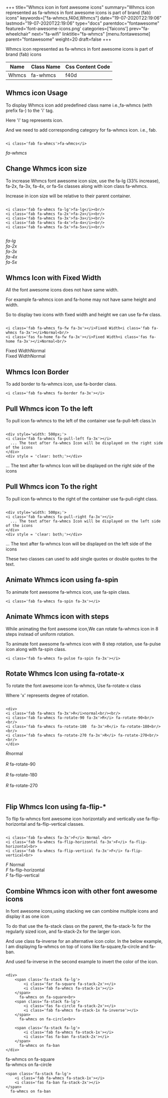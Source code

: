 +++
title="Whmcs icon in font awesome icons"
summary="Whmcs icon represented as fa-whmcs in font awesome icons is part of brand (fab) icons"
keywords=["fa-whmcs,f40d,Whmcs"]
date="19-07-2020T22:19:06"
lastmod="19-07-2020T22:19:06"
type="docs"
parentdoc="fontawesome"
featured='font-awesome-icons.png'
categories=['faicons']
prev="fa-wheelchair"
next="fa-wifi"
linktitle="fa-whmcs"
[menu.fontawesome]
parent="fontawesome"
weight=20
draft=false
+++


Whmcs icon represented as fa-whmcs in font awesome icons is part of brand (fab) icons

<div class='table-responsive'><table class='table'><thead><tr><th>Name</th><th>Class Name</th><th>Css Content Code</th></tr></thead><tbody><tr><td>Whmcs</td><td>fa-whmcs</td><td>f40d</td></tr></tbody></table></div>



## Whmcs icon Usage

To display Whmcs icon add predefined class name i.e.,fa-whmcs (with prefix fa-) to the 'i' tag.

Here 'i' tag represents icon.

And we need to add corresponding category for fa-whmcs icon. i.e., fab.


```

<i class='fab fa-whmcs'>fa-whmcs</i>
```

<i class='fab fa-whmcs'>fa-whmcs</i>




## Change Whmcs icon size
To increase Whmcs font awesome icon size, use the fa-lg (33% increase), fa-2x, fa-3x, fa-4x, or fa-5x classes along with icon class fa-whmcs.

Increase in icon size will be relative to their parent container. 

```

<i class='fab fa-whmcs fa-lg'>fa-lg</i><br/>
<i class='fab fa-whmcs fa-2x'>fa-2x</i><br/>
<i class='fab fa-whmcs fa-3x'>fa-3x</i><br/>
<i class='fab fa-whmcs fa-4x'>fa-4x</i><br/>
<i class='fab fa-whmcs fa-5x'>fa-5x</i><br/>
            
```

<i class='fab fa-whmcs fa-lg'>fa-lg</i><br/>
<i class='fab fa-whmcs fa-2x'>fa-2x</i><br/>
<i class='fab fa-whmcs fa-3x'>fa-3x</i><br/>
<i class='fab fa-whmcs fa-4x'>fa-4x</i><br/>
<i class='fab fa-whmcs fa-5x'>fa-5x</i><br/>
            



## Whmcs Icon with Fixed Width 

All the font awesome icons does not have same width.

For example fa-whmcs icon and fa-home may not have same height and width.

So to display two icons with fixed width and height we can use fa-fw class.


```

<i class='fab fa-whmcs fa-fw fa-3x'></i>Fixed Width<i class='fab fa-whmcs fa-3x'></i>Normal<br/>
<i class='fas fa-home fa-fw fa-3x'></i>Fixed Width<i class='fas fa-home fa-3x'></i>Normal<br/>
```

<i class='fab fa-whmcs fa-fw fa-3x'></i>Fixed Width<i class='fab fa-whmcs fa-3x'></i>Normal<br/>
<i class='fas fa-home fa-fw fa-3x'></i>Fixed Width<i class='fas fa-home fa-3x'></i>Normal<br/>



## Whmcs Icon Border 

To add border to fa-whmcs icon, use fa-border class.


```
<i class='fab fa-whmcs fa-border fa-3x'></i>

```
<i class='fab fa-whmcs fa-border fa-3x'></i>





## Pull Whmcs icon To the left

To pull icon fa-whmcs to the left of the container use fa-pull-left class.\n

```

<div style='width: 500px;'>
<i class='fab fa-whmcs fa-pull-left fa-3x'></i>
  ... The text after fa-whmcs Icon will be displayed on the right side of the icons
</div>
<div style = 'clear: both;'></div>
```

<div style='width: 500px;'>
<i class='fab fa-whmcs fa-pull-left fa-3x'></i>
  ... The text after fa-whmcs Icon will be displayed on the right side of the icons
</div>
<div style = 'clear: both;'></div>




## Pull Whmcs icon To the right
To pull icon fa-whmcs to the right of the container use fa-pull-right class.

```

<div style='width: 500px;'>
<i class='fab fa-whmcs fa-pull-right fa-3x'></i>
  ... The text after fa-whmcs Icon will be displayed on the left side of the icons
</div>
<div style = 'clear: both;'></div>
```

<div style='width: 500px;'>
<i class='fab fa-whmcs fa-pull-right fa-3x'></i>
  ... The text after fa-whmcs Icon will be displayed on the left side of the icons
</div>
<div style = 'clear: both;'></div>

These two classes can used to add single quotes or double quotes to the text.


## Animate Whmcs icon using fa-spin
To animate font awesome fa-whmcs icon, use fa-spin class.

```
<i class='fab fa-whmcs fa-spin fa-3x'></i>
```
<i class='fab fa-whmcs fa-spin fa-3x'></i>




## Animate Whmcs icon with steps
While animating the font awesome icon,We can rotate fa-whmcs icon in 8 steps instead of uniform rotation.

To animate font awesome fa-whmcs icon with 8 step rotation, use fa-pulse icon along with fa-spin class.


```
<i class='fab fa-whmcs fa-pulse fa-spin fa-3x'></i>

```
<i class='fab fa-whmcs fa-pulse fa-spin fa-3x'></i>





## Rotate Whmcs Icon using fa-rotate-x
To rotate the font awesome icon fa-whmcs, Use fa-rotate-x class

Where 'x' represents degree of rotation.


```

<div>
<i class='fab fa-whmcs fa-3x'>R</i>normal<br/><br/>
<i class='fab fa-whmcs fa-rotate-90 fa-3x'>R</i> fa-rotate-90<br/><br/> 
<i class='fab fa-whmcs fa-rotate-180  fa-3x'>R</i> fa-rotate-180<br/><br/> 
<i class='fab fa-whmcs fa-rotate-270 fa-3x'>R</i> fa-rotate-270<br/><br/>
</div>
```

<div>
<i class='fab fa-whmcs fa-3x'>R</i>normal<br/><br/>
<i class='fab fa-whmcs fa-rotate-90 fa-3x'>R</i> fa-rotate-90<br/><br/> 
<i class='fab fa-whmcs fa-rotate-180  fa-3x'>R</i> fa-rotate-180<br/><br/> 
<i class='fab fa-whmcs fa-rotate-270 fa-3x'>R</i> fa-rotate-270<br/><br/>
</div>




## Flip Whmcs Icon using fa-flip-*
To flip fa-whmcs font awesome icon horizontally and vertically use fa-flip-horizontal and fa-flip-vertical classes. 

```

<i class='fab fa-whmcs fa-3x'>F</i> Normal <br>
<i class='fab fa-whmcs fa-flip-horizontal fa-3x'>F</i> fa-flip-horizontal<br>
<i class='fab fa-whmcs fa-flip-vertical fa-3x'>F</i> fa-flip-vertical<br>
```

<i class='fab fa-whmcs fa-3x'>F</i> Normal <br>
<i class='fab fa-whmcs fa-flip-horizontal fa-3x'>F</i> fa-flip-horizontal<br>
<i class='fab fa-whmcs fa-flip-vertical fa-3x'>F</i> fa-flip-vertical<br>




## Combine Whmcs icon with other font awesome icons
In font awesome icons,using stacking we can combine multiple icons and display it as one icon 

To do that use the fa-stack class on the parent, the fa-stack-1x for the regularly sized icon, and fa-stack-2x for the larger icon.

And use class fa-inverse for an alternative icon color. 
In the below example, I am displaying fa-whmcs on top of icons like fa-square,fa-circle and fa-ban.

And used fa-inverse in the second example to invert the color of the icon.

```

<div>
    <span class='fa-stack fa-lg'>
        <i class='far fa-square fa-stack-2x'></i>
        <i class='fab fa-whmcs fa-stack-1x'></i>
    </span>
      fa-whmcs on fa-square<br>
    <span class='fa-stack fa-lg'>
        <i class='fas fa-circle fa-stack-2x'></i>
        <i class='fab fa-whmcs fa-stack-1x fa-inverse'></i>
    </span>
      fa-whmcs on fa-circle<br>

    <span class='fa-stack fa-lg'>
        <i class='fab fa-whmcs fa-stack-1x'></i>
        <i class='fas fa-ban fa-stack-2x'></i>
    </span>
      fa-whmcs on fa-ban
</div>
```

<div>
    <span class='fa-stack fa-lg'>
        <i class='far fa-square fa-stack-2x'></i>
        <i class='fab fa-whmcs fa-stack-1x'></i>
    </span>
      fa-whmcs on fa-square<br>
    <span class='fa-stack fa-lg'>
        <i class='fas fa-circle fa-stack-2x'></i>
        <i class='fab fa-whmcs fa-stack-1x fa-inverse'></i>
    </span>
      fa-whmcs on fa-circle<br>

    <span class='fa-stack fa-lg'>
        <i class='fab fa-whmcs fa-stack-1x'></i>
        <i class='fas fa-ban fa-stack-2x'></i>
    </span>
      fa-whmcs on fa-ban
</div>






